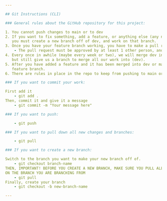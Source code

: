 ```yaml
---

## Git Instructions (CLI)

### General rules about the GitHub repository for this project:

1. You cannot push changes to main or to dev
2. If you want to fix something, add a feature, or anything else (any new code),
   you must create a new branch off of dev, and work on that branch.
3. Once you have your feature branch working, you have to make a pull request to merge into dev.
    - The pull request must be approved by at least 1 other person, and then will get merged into dev.
4. Every once in awhile (maybe every week or two), we will merge dev into main. This will keep main always working
   but still give us a branch to merge all our work into (dev).
5. After you have added a feature and it has been merged into dev or main successfully, you should delete your
   feature branch.
6. There are rules in place in the repo to keep from pushing to main or dev.

### If you want to commit your work:

First add it
    - git add .
Then, commit it and give it a message
    - git commit -m "Your message here"

### If you want to push:

    - git push

### If you want to pull down all new changes and branches:

    - git pull

### If you want to create a new branch:

Switch to the branch you want to make your new branch off of.
    - git checkout branch-name
THEN, IMPORTANT! BEFORE YOU CREATE A NEW BRANCH, MAKE SURE YOU PULL ALL NEW CHANGES 
ON THE BRANCH YOU ARE BRANCHING FROM 
    - git pull
Finally, create your branch
    - git checkout -b new-branch-name

---
```

